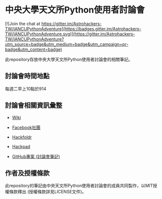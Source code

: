# 中央大學天文所Python使用者討論會

[![Join the chat at https://gitter.im/Astrohackers-TW/IANCUPythonAdventure](https://badges.gitter.im/Astrohackers-TW/IANCUPythonAdventure.svg)](https://gitter.im/Astrohackers-TW/IANCUPythonAdventure?utm_source=badge&utm_medium=badge&utm_campaign=pr-badge&utm_content=badge)

此repository存放中央大學天文所Python使用者討論會的相關筆記。

## 討論會時間地點
每週二早上10點於914

## 討論會相關資訊彙整
* [Wiki](https://github.com/Astrohackers-TW/IANCUPythonAdventure/wiki)

* [Facebook社團](https://www.facebook.com/groups/1022708484514663)

* [Hackfoldr](http://hackfoldr.org/iancupythonmeetup)

* [Hackpad](https://iancupythonmeetup.hackpad.com)

* [GitHub專案 (討論會筆記)](https://github.com/YihaoSu/IANCUPythonMeetup)


## 作者及授權條款
此repository的筆記由中央天文所Python使用者討論會的成員共同製作，以MIT授權條款釋出 (授權條款詳見LICENSE文件)。
